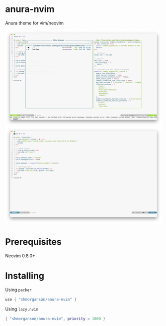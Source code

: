 # anura-nvim
Anura theme for vim/neovim

![Anura Screenshot](https://github.com/shMorganson/anura-nvim/blob/main/screenshots/1.png)
![Anura Screenshot](https://github.com/shMorganson/anura-nvim/blob/main/screenshots/2.png)

# Prerequisites

Neovim 0.8.0+

# Installing

Using `packer`

```lua
use { "shmorganson/anura-nvim" }
```

Using `lazy.nvim`

```lua
{ "shmorganson/anura-nvim", priority = 1000 }
```
